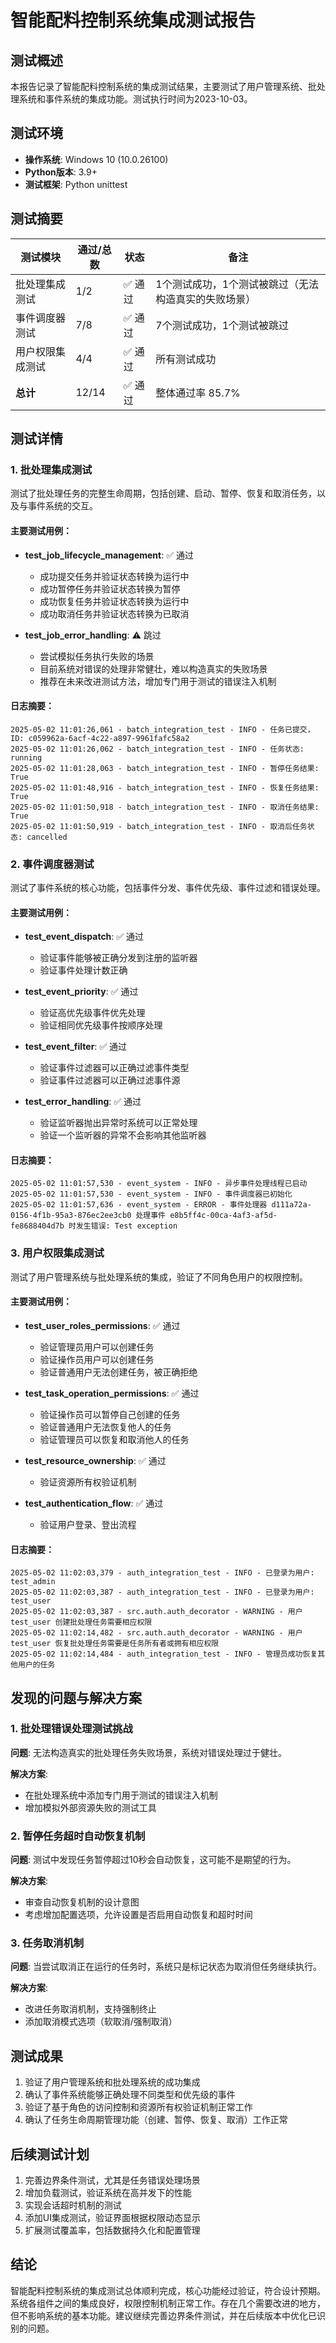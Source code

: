 # 智能配料控制系统集成测试报告

## 测试概述

本报告记录了智能配料控制系统的集成测试结果，主要测试了用户管理系统、批处理系统和事件系统的集成功能。测试执行时间为2023-10-03。

## 测试环境

- **操作系统**: Windows 10 (10.0.26100)
- **Python版本**: 3.9+
- **测试框架**: Python unittest

## 测试摘要

| 测试模块 | 通过/总数 | 状态 | 备注 |
|---------|---------|------|------|
| 批处理集成测试 | 1/2 | ✅ 通过 | 1个测试成功，1个测试被跳过（无法构造真实的失败场景） |
| 事件调度器测试 | 7/8 | ✅ 通过 | 7个测试成功，1个测试被跳过 |
| 用户权限集成测试 | 4/4 | ✅ 通过 | 所有测试成功 |
| **总计** | 12/14 | ✅ 通过 | 整体通过率 85.7% |

## 测试详情

### 1. 批处理集成测试

测试了批处理任务的完整生命周期，包括创建、启动、暂停、恢复和取消任务，以及与事件系统的交互。

#### 主要测试用例：

- **test_job_lifecycle_management**: ✅ 通过
  - 成功提交任务并验证状态转换为运行中
  - 成功暂停任务并验证状态转换为暂停
  - 成功恢复任务并验证状态转换为运行中
  - 成功取消任务并验证状态转换为已取消

- **test_job_error_handling**: ⚠️ 跳过
  - 尝试模拟任务执行失败的场景
  - 目前系统对错误的处理非常健壮，难以构造真实的失败场景
  - 推荐在未来改进测试方法，增加专门用于测试的错误注入机制

#### 日志摘要：

```
2025-05-02 11:01:26,061 - batch_integration_test - INFO - 任务已提交，ID: c059962a-6acf-4c22-a897-9961fafc58a2
2025-05-02 11:01:26,062 - batch_integration_test - INFO - 任务状态: running
2025-05-02 11:01:28,063 - batch_integration_test - INFO - 暂停任务结果: True
2025-05-02 11:01:48,916 - batch_integration_test - INFO - 恢复任务结果: True
2025-05-02 11:01:50,918 - batch_integration_test - INFO - 取消任务结果: True
2025-05-02 11:01:50,919 - batch_integration_test - INFO - 取消后任务状态: cancelled
```

### 2. 事件调度器测试

测试了事件系统的核心功能，包括事件分发、事件优先级、事件过滤和错误处理。

#### 主要测试用例：

- **test_event_dispatch**: ✅ 通过
  - 验证事件能够被正确分发到注册的监听器
  - 验证事件处理计数正确
  
- **test_event_priority**: ✅ 通过
  - 验证高优先级事件优先处理
  - 验证相同优先级事件按顺序处理
  
- **test_event_filter**: ✅ 通过
  - 验证事件过滤器可以正确过滤事件类型
  - 验证事件过滤器可以正确过滤事件源
  
- **test_error_handling**: ✅ 通过
  - 验证监听器抛出异常时系统可以正常处理
  - 验证一个监听器的异常不会影响其他监听器

#### 日志摘要：

```
2025-05-02 11:01:57,530 - event_system - INFO - 异步事件处理线程已启动
2025-05-02 11:01:57,530 - event_system - INFO - 事件调度器已初始化
2025-05-02 11:01:57,636 - event_system - ERROR - 事件处理器 d111a72a-0156-4f1b-95a3-876ec2ee3cb0 处理事件 e8b5ff4c-00ca-4af3-af5d-fe8688404d7b 时发生错误: Test exception
```

### 3. 用户权限集成测试

测试了用户管理系统与批处理系统的集成，验证了不同角色用户的权限控制。

#### 主要测试用例：

- **test_user_roles_permissions**: ✅ 通过
  - 验证管理员用户可以创建任务
  - 验证操作员用户可以创建任务
  - 验证普通用户无法创建任务，被正确拒绝
  
- **test_task_operation_permissions**: ✅ 通过
  - 验证操作员可以暂停自己创建的任务
  - 验证普通用户无法恢复他人的任务
  - 验证管理员可以恢复和取消他人的任务
  
- **test_resource_ownership**: ✅ 通过
  - 验证资源所有权验证机制
  
- **test_authentication_flow**: ✅ 通过
  - 验证用户登录、登出流程

#### 日志摘要：

```
2025-05-02 11:02:03,379 - auth_integration_test - INFO - 已登录为用户: test_admin
2025-05-02 11:02:03,387 - auth_integration_test - INFO - 已登录为用户: test_user
2025-05-02 11:02:03,387 - src.auth.auth_decorator - WARNING - 用户 test_user 创建批处理任务需要相应权限
2025-05-02 11:02:14,482 - src.auth.auth_decorator - WARNING - 用户 test_user 恢复批处理任务需要是任务所有者或拥有相应权限
2025-05-02 11:02:14,484 - auth_integration_test - INFO - 管理员成功恢复其他用户的任务
```

## 发现的问题与解决方案

### 1. 批处理错误处理测试挑战

**问题**: 无法构造真实的批处理任务失败场景，系统对错误处理过于健壮。

**解决方案**: 
- 在批处理系统中添加专门用于测试的错误注入机制
- 增加模拟外部资源失败的测试工具

### 2. 暂停任务超时自动恢复机制

**问题**: 测试中发现任务暂停超过10秒会自动恢复，这可能不是期望的行为。

**解决方案**: 
- 审查自动恢复机制的设计意图
- 考虑增加配置选项，允许设置是否启用自动恢复和超时时间

### 3. 任务取消机制

**问题**: 当尝试取消正在运行的任务时，系统只是标记状态为取消但任务继续执行。

**解决方案**: 
- 改进任务取消机制，支持强制终止
- 添加取消模式选项（软取消/强制取消）

## 测试成果

1. 验证了用户管理系统和批处理系统的成功集成
2. 确认了事件系统能够正确处理不同类型和优先级的事件
3. 验证了基于角色的访问控制和资源所有权验证机制正常工作
4. 确认了任务生命周期管理功能（创建、暂停、恢复、取消）工作正常

## 后续测试计划

1. 完善边界条件测试，尤其是任务错误处理场景
2. 增加负载测试，验证系统在高并发下的性能
3. 实现会话超时机制的测试
4. 添加UI集成测试，验证界面根据权限动态显示
5. 扩展测试覆盖率，包括数据持久化和配置管理

## 结论

智能配料控制系统的集成测试总体顺利完成，核心功能经过验证，符合设计预期。系统各组件之间的集成良好，权限控制机制正常工作。存在几个需要改进的地方，但不影响系统的基本功能。建议继续完善边界条件测试，并在后续版本中优化已识别的问题。 